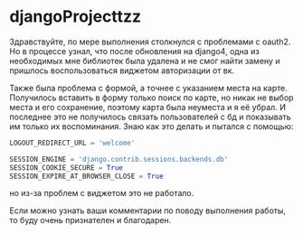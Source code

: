 # djangoProjecttzz


Здравствуйте, по мере выполнения столкнулся с проблемами с oauth2. Но в процессе узнал, что после обновления на django4, одна из необходимых мне библиотек была удалена и не смог найти замену и пришлось воспользоваться виджетом авторизации от вк.

Также была проблема с формой, а точнее с указанием места на карте. Получилось вставить в форму только поиск по карте, но никак не выбор места и его сохранение, поэтому карта была неуместа и я её убрал. 
И последнее это не получилось связать пользователей с бд и показывать им только их воспоминания.
Знаю как это делать и пытался с помощью: 
```python
LOGOUT_REDIRECT_URL = 'welcome'

SESSION_ENGINE = 'django.contrib.sessions.backends.db'
SESSION_COOKIE_SECURE = True  
SESSION_EXPIRE_AT_BROWSER_CLOSE = True
```

но из-за проблем с виджетом это не работало.

Если можно узнать ваши комментарии по поводу выполнения работы, то буду очень признателен и благодарен.
